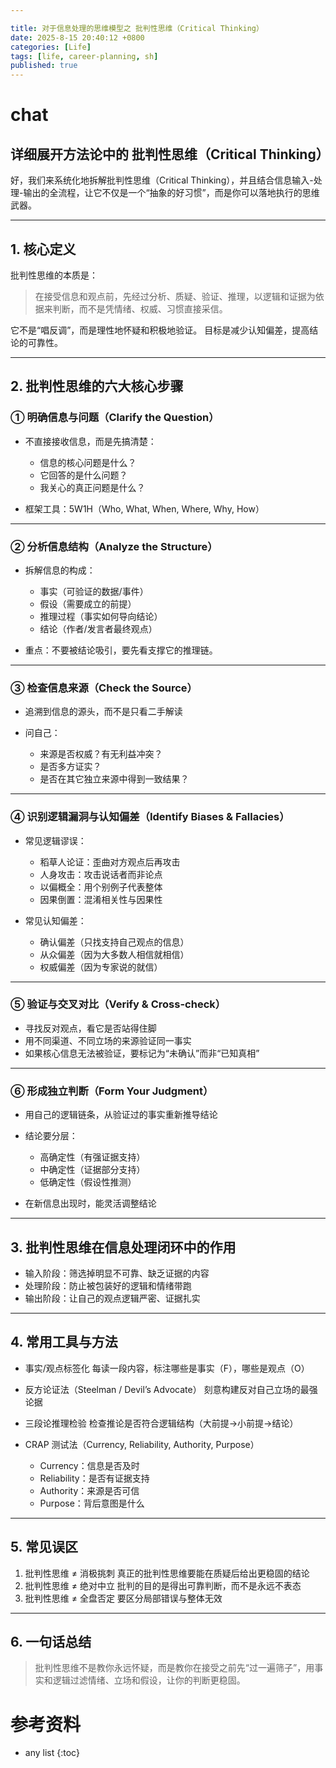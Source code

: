 ```yaml
---

title: 对于信息处理的思维模型之 批判性思维（Critical Thinking）
date: 2025-8-15 20:40:12 +0800
categories: [Life]
tags: [life, career-planning, sh]
published: true
---
```




# chat

## 详细展开方法论中的 批判性思维（Critical Thinking）

好，我们来系统化地拆解批判性思维（Critical Thinking），并且结合信息输入-处理-输出的全流程，让它不仅是一个“抽象的好习惯”，而是你可以落地执行的思维武器。

---

## 1. 核心定义

批判性思维的本质是：

> 在接受信息和观点前，先经过分析、质疑、验证、推理，以逻辑和证据为依据来判断，而不是凭情绪、权威、习惯直接采信。

它不是“唱反调”，而是理性地怀疑和积极地验证。
目标是减少认知偏差，提高结论的可靠性。

---

## 2. 批判性思维的六大核心步骤

### ① 明确信息与问题（Clarify the Question）

* 不直接接收信息，而是先搞清楚：

  * 信息的核心问题是什么？
  * 它回答的是什么问题？
  * 我关心的真正问题是什么？
* 框架工具：5W1H（Who, What, When, Where, Why, How）

---

### ② 分析信息结构（Analyze the Structure）

* 拆解信息的构成：

  * 事实（可验证的数据/事件）
  * 假设（需要成立的前提）
  * 推理过程（事实如何导向结论）
  * 结论（作者/发言者最终观点）
* 重点：不要被结论吸引，要先看支撑它的推理链。

---

### ③ 检查信息来源（Check the Source）

* 追溯到信息的源头，而不是只看二手解读
* 问自己：

  * 来源是否权威？有无利益冲突？
  * 是否多方证实？
  * 是否在其它独立来源中得到一致结果？

---

### ④ 识别逻辑漏洞与认知偏差（Identify Biases & Fallacies）

* 常见逻辑谬误：

  * 稻草人论证：歪曲对方观点后再攻击
  * 人身攻击：攻击说话者而非论点
  * 以偏概全：用个别例子代表整体
  * 因果倒置：混淆相关性与因果性
* 常见认知偏差：

  * 确认偏差（只找支持自己观点的信息）
  * 从众偏差（因为大多数人相信就相信）
  * 权威偏差（因为专家说的就信）

---

### ⑤ 验证与交叉对比（Verify & Cross-check）

* 寻找反对观点，看它是否站得住脚
* 用不同渠道、不同立场的来源验证同一事实
* 如果核心信息无法被验证，要标记为“未确认”而非“已知真相”

---

### ⑥ 形成独立判断（Form Your Judgment）

* 用自己的逻辑链条，从验证过的事实重新推导结论
* 结论要分层：

  * 高确定性（有强证据支持）
  * 中确定性（证据部分支持）
  * 低确定性（假设性推测）
* 在新信息出现时，能灵活调整结论

---

## 3. 批判性思维在信息处理闭环中的作用

* 输入阶段：筛选掉明显不可靠、缺乏证据的内容
* 处理阶段：防止被包装好的逻辑和情绪带跑
* 输出阶段：让自己的观点逻辑严密、证据扎实

---

## 4. 常用工具与方法

* 事实/观点标签化
  每读一段内容，标注哪些是事实（F），哪些是观点（O）
* 反方论证法（Steelman / Devil’s Advocate）
  刻意构建反对自己立场的最强论据
* 三段论推理检验
  检查推论是否符合逻辑结构（大前提→小前提→结论）
* CRAP 测试法（Currency, Reliability, Authority, Purpose）

  * Currency：信息是否及时
  * Reliability：是否有证据支持
  * Authority：来源是否可信
  * Purpose：背后意图是什么

---

## 5. 常见误区

1. 批判性思维 ≠ 消极挑刺
   真正的批判性思维要能在质疑后给出更稳固的结论
2. 批判性思维 ≠ 绝对中立
   批判的目的是得出可靠判断，而不是永远不表态
3. 批判性思维 ≠ 全盘否定
   要区分局部错误与整体无效

---

## 6. 一句话总结

> 批判性思维不是教你永远怀疑，而是教你在接受之前先“过一遍筛子”，用事实和逻辑过滤情绪、立场和假设，让你的判断更稳固。



# 参考资料

* any list
{:toc}